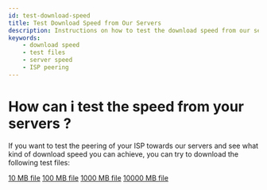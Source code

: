 ```yaml
---
id: test-download-speed
title: Test Download Speed from Our Servers
description: Instructions on how to test the download speed from our servers using test files.
keywords:
    - download speed
    - test files
    - server speed
    - ISP peering
---
```

# How can i test the speed from your servers ?

If you want to test the peering of your ISP towards our servers and see what kind of download speed you can achieve, you can try to download the following test files:

[10 MB file](http://mirror.i3d.net/10mb.bin)
[100 MB file](http://mirror.i3d.net/100mb.bin)
[1000 MB file](http://mirror.i3d.net/1000mb.bin)
[10000 MB file](http://mirror.i3d.net/10000mb.bin)